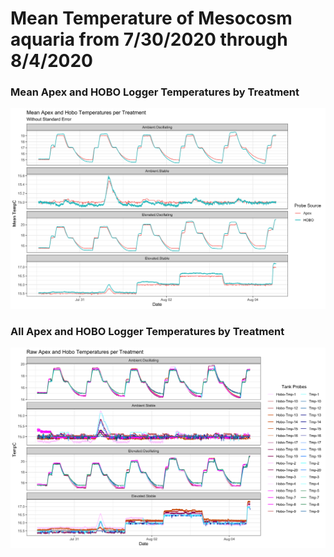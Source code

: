 # Mean Temperature of Mesocosm aquaria from 7/30/2020 through 8/4/2020

### Mean Apex and HOBO Logger Temperatures by Treatment  
![Mean Temperatures](https://github.com/SilbigerLab/Mesocosm_Environmental_Data/blob/master/Output/20200803/ApexHobo_meanValues_perTreatment_noSE_plot.png)


### All Apex and HOBO Logger Temperatures by Treatment  
![All Probes](https://github.com/SilbigerLab/Mesocosm_Environmental_Data/blob/master/Output/20200803/ApexHobo_rawValues_perTreatment_plot.png)
